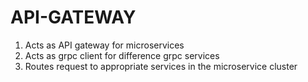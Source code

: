 # API-GATEWAY

1. Acts as API gateway for microservices
2. Acts as grpc client for difference grpc services
3. Routes request to appropriate services in the microservice cluster